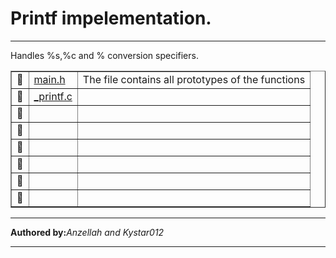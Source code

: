 <html>
<body>
<h1>
Printf impelementation.
</h1>
 <hr>
<p>
<table border="1">
<tr><td>&#128204;</td><td><a href=" ">main.h</a></td> <td>The file contains all prototypes of the functions</td></tr>
<tr><td>&#128204;</td><td><a href=" ">_printf.c</a></td>Handles %s,%c and % conversion specifiers.<td></td></tr>
<tr><td>&#128204;</td><td><a href=""></a></    td> <td></td></tr>
<tr><td>&#128204;</td><td><a href=" "></a></    td> <td></td></tr>
<tr><td>&#128204;</td><td><a href=" "></a></    td> <td></td></tr>
<tr><td>&#128204;</td><td><a href=" "></a></    td> <td></td></tr>
<tr><td>&#128204;</td><td><a href=" "></a></    td> <td></td></tr>
<tr><td>&#128204;</td><td><a href=" "></a></    td> <td></td></tr>
</table>
</p>
<hr>
<footer>
<p><b>Authored by:</b><em>Anzellah and Kystar012</em></p>
<hr>
</footer>
</body>
</html> 

